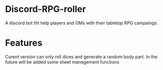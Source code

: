 # Discord-RPG-roller
 A discord bot tht help players and GMs with their tabletop RPG campaings.

# Features
 Curent version can only roll dices and generate a random body part.
 In the future will be added some sheet manegement functions 
